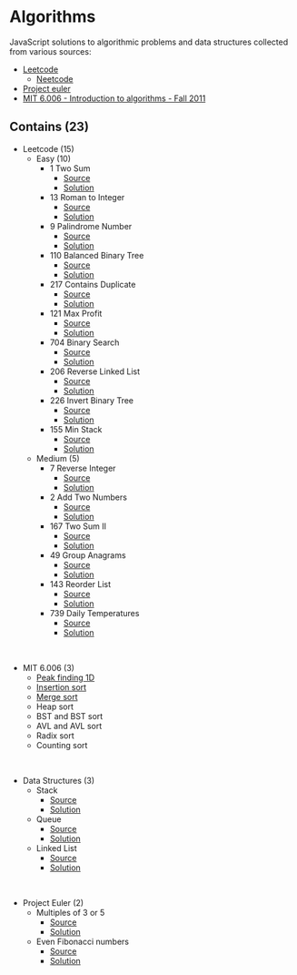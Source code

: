 # Algorithms

JavaScript solutions to algorithmic problems and data structures collected from various sources:
- [Leetcode](https://leetcode.com)
  - [Neetcode](https://neetcode.io)
- [Project euler](https://projecteuler.net/)
- [MIT 6.006 - Introduction to algorithms - Fall 2011](https://ocw.mit.edu/courses/electrical-engineering-and-computer-science/6-006-introduction-to-algorithms-fall-2011/index.htm)



## Contains (23)

- Leetcode (15)
  - Easy (10)
    - 1 Two Sum
      - [Source](https://leetcode.com/problems/two-sum/)
      - [Solution](./leetcode/twoSum.js)
    - 13 Roman to Integer
      - [Source](https://leetcode.com/problems/roman-to-integer/)
      - [Solution](./leetcode/romanToInt.js)
    - 9 Palindrome Number
      - [Source](https://leetcode.com/problems/palindrome-number/)
      - [Solution](./leetcode/isPalindrome.js)
    - 110 Balanced Binary Tree
      - [Source](https://leetcode.com/problems/balanced-binary-tree/)
      - [Solution](./leetcode/isBalanced.js)
    - 217 Contains Duplicate
      - [Source](https://leetcode.com/problems/contains-duplicate/)
      - [Solution](./leetcode/containsDuplicate.js)
    - 121 Max Profit
      - [Source](https://leetcode.com/problems/best-time-to-buy-and-sell-stock/)
      - [Solution](./leetcode/maxProfit.js)
    - 704 Binary Search
      - [Source](https://leetcode.com/problems/binary-search/)
      - [Solution](./leetcode/search.js)
    - 206 Reverse Linked List
      - [Source](https://leetcode.com/problems/reverse-linked-list/)
      - [Solution](./leetcode/reverseList.js)
    - 226 Invert Binary Tree
      - [Source](https://leetcode.com/problems/invert-binary-tree/)
      - [Solution](./leetcode/invertTree.js)
    - 155 Min Stack
      - [Source](https://leetcode.com/problems/min-stack/submissions/)
      - [Solution](./leetcode/MinStack.js)
  - Medium (5)
    - 7 Reverse Integer
      - [Source](https://leetcode.com/problems/reverse-integer/)
      - [Solution](./leetcode/reverse.js)
    - 2 Add Two Numbers
      - [Source](https://leetcode.com/problems/add-two-numbers/)
      - [Solution](./leetcode/addTwoNumbers.js)
    - 167 Two Sum II
      - [Source](https://leetcode.com/problems/two-sum-ii-input-array-is-sorted/)
      - [Solution](./leetcode/twoSum2.js)
    - 49 Group Anagrams
      - [Source](https://leetcode.com/problems/group-anagrams/)
      - [Solution](./leetcode/groupAnagrams.js)
    - 143 Reorder List
      - [Source](https://leetcode.com/problems/reorder-list/)
      - [Solution](./leetcode/reorderList.js)
    - 739 Daily Temperatures
      - [Source](https://leetcode.com/problems/daily-temperatures/)
      - [Solution](./leetcode/dailyTemperatures.js)

<br/>

- MIT 6.006 (3)
  - [Peak finding 1D](./6006/peakFinding1D.js)
  - [Insertion sort](./6006/insertionSort.js)
  - [Merge sort](./6006/mergeSort.js)
  - Heap sort
  - BST and BST sort
  - AVL and AVL sort
  - Radix sort
  - Counting sort

<br/>


- Data Structures (3)
  - Stack
    - [Source](https://en.wikipedia.org/wiki/Stack_(abstract_data_type))
    - [Solution](./data-structures/Stack.js)
  - Queue
    - [Source](https://en.wikipedia.org/wiki/Queue_(abstract_data_type))
    - [Solution](./data-structures/Queue.js)
  - Linked List
    - [Source](https://en.wikipedia.org/wiki/Linked_list)
    - [Solution](./data-structures/LinkedList.js)


<br/>

- Project Euler (2)
  - Multiples of 3 or 5
    - [Source](https://projecteuler.net/problem=1)
    - [Solution](./euler/sumOfMultiples.js)
  - Even Fibonacci numbers
    - [Source](https://projecteuler.net/problem=2)
    - [Solution](./euler/fibonacciEvenSum.js)